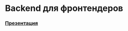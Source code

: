 # Backend для фронтендеров

### [Презентация](https://kontur-courses.github.io/backend-for-frontenders/index.html#/)